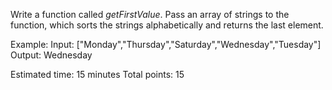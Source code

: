 Write a function called *getFirstValue*. Pass an array of strings to the function, which sorts the strings alphabetically and returns the last element.

Example:
Input: ["Monday","Thursday","Saturday","Wednesday","Tuesday"]
Output: Wednesday

Estimated time: 15 minutes
Total points: 15